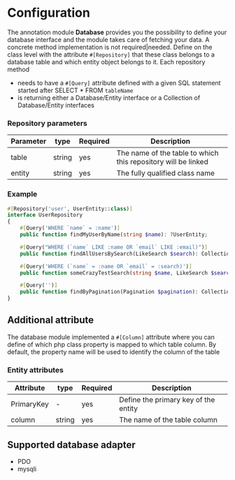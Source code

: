 # Configuration

The annotation module **Database** provides you the possibility to define your database interface and the module takes care of fetching your data. A concrete method implementation is not required|needed.
Define on the class level with the attribute ```#[Repository]``` that these class belongs to a database table and which entity object belongs to it.
Each repository method 
- needs to have a ```#[Query]``` attribute defined with a given SQL statement started after SELECT * FROM `tableName`
- is returning either a Database/Entity interface or a Collection of Database/Entity interfaces 

### Repository parameters
| Parameter | type   | Required | Description                                                   | 
|-----------|--------|----------|---------------------------------------------------------------|
| table     | string | yes      | The name of the table to which this repository will be linked |
| entity    | string | yes      | The fully qualified class name                                |

### Example

```php 
#[Repository('user', UserEntity::class)]
interface UserRepository
{
    #[Query('WHERE `name` = :name')]
    public function findMyUserByName(string $name): ?UserEntity;

    #[Query("WHERE (`name` LIKE :name OR `email` LIKE :email)")]
    public function findAllUsersBySearch(LikeSearch $search): Collection;

    #[Query('WHERE (`name` = :name OR `email` = :search)')]
    public function someCrazyTestSearch(string $name, LikeSearch $search): Collection;

    #[Query('')]
    public function findByPagination(Pagination $pagination): Collection;
}
```

## Additional attribute

The database module implemented a  ```#[Column]``` attribute where you can define of which php class property is mapped to which table column. By default, the property name will be used to identify the column of the table 

### Entity attributes
| Attribute   | type   | Required | Description                          | 
|-------------|--------|----------|--------------------------------------|
| PrimaryKey  | -      | yes      | Define the primary key of the entity |
| column      | string | yes      | The name of the table column         |


## Supported database adapter

- PDO
- mysqli
